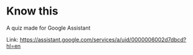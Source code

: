 # Know this
A quiz made for Google Assistant

Link: https://assistant.google.com/services/a/uid/0000006002d7dbcd?hl=en
